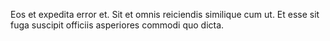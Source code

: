 Eos et expedita error et. Sit et omnis reiciendis similique cum ut. Et esse sit fuga suscipit officiis asperiores commodi quo dicta.